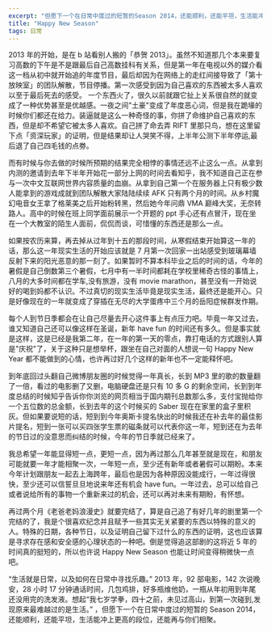 ```yaml
---
excerpt: "但愿下一个在日常中度过的短暂的Season 2014，还能顺利，还能平坦，生活能冲上更高的段位，还能再与你们相聚。"
title: "Happy New Season"
tags: 日常
---
```


2013 年的开始，是在 b 站看别人搬的「恭贺 2013」。虽然不知道那几个本来要复习高数的下午是不是跟最后自己高数挂科有关系，但是第一年在电视以外的媒介看这一档从初中就开始追的年度节目，最后却因为在网络上的走红间接导致了「第十放映室」的团队解散，节目停播。第一次感受到因为自己喜欢的东西被太多人喜欢以至于最后死去的感受。
一个东西火了，很久以前就跟它扯上关系很自然的就变成了一种优势甚至是优越感。一夜之间"土豪"变成了年度恶心词，但是我在跪壕的时候你们都还在给力。装逼就是这么一种奇怪的事，你拼了命维护自己喜欢的东西，但是却不希望它被太多人喜欢。自己拼了命去弄 RIFT 里那只鸟，想在这里留下点「资深玩家」的证明，但是结果却让人哭笑不得，上半年公测下半年停运,最后退了自己四毛钱的点劵。

而有时候与你去做的时候所预期的结果完全相悖的事情还远不止这么一点。从拿到内测的邀请到去年下半年开始花一部分上网的时间去看知乎，我不知道自己正在参与一次中文互联网世界内容质量的血崩。从拿到自己第一个在服务器上只有极少数人能拿到的游戏成就到团队解散大家陆陆续续 AFK 只有两个月的时间。从乡村魔幻电音女王拿了格莱美之后开始粉转黑，然后她今年问鼎 VMA 巅峰大奖，无奈转路人。高中的时候在班上同学面前展示一个开题的 ppt 手心还有点冒汗，现在坐在一个大教室的陌生人面前，侃侃而谈，可惜懂的东西还是那么一点。

如果按农历来算，再去掉从过年到十五的那段时间，从寒假结束开始算这一年的话，那么这一年现实生活的开始应该就是 7 月第一次回家一出站感受到玻璃幕墙反射下来的阳光恶意的那一刻了。如果暂时不算本科毕业之后的时间的话，今年的暑假是自己倒数第三个暑假，七月中有一半时间都耗在学校里稀奇古怪的事情上，八月的大多时间都在学车,没有旅游，没有 movie marathon，甚至没有一开始说好的喝到妈都不认识。不过真切的现实生活毕竟是现实生活，最终还是能开心。只是好像现在的一年就变成了穿插在无尽的大学蛋疼中三个月的岳阳症候群发作期。

每个人到节日季都会在让自己尽量去开心这件事上有点压力吧。毕竟一年又过去，谁又知道自己还可以像这样在圣诞，新年 have fun 的时间还有多久。但是事实就是这样，这是已经是我第二年，在一年的第一天的零点，靠打电话的方式跟别人算是"庆祝"了，关于这种只是想举杯，跟坐在自己对面的人想说一句 Happy New Year 都不能做到的心情，也许再过好几个这样的新年也不一定能释怀吧。

到年底回过头翻自己微博朋友圈的时候觉得一年真长，长到 MP3 里的歌的数量翻了一倍，看过的电影删了又删，电脑硬盘还是只有 10 多 G 的剩余空间，长到到年度总结的时候知乎告诉你你浏览的网页相当于国内期刊总数那么多，支付宝抛给你一个五位数的总金额，长到去年的这个时候买的 Saber 现在在家里的盒子里积灰。但如果要说短的话，短到到今年奥斯卡提名快出的时候我还在补去年的最佳影片提名，短到一张可以买四张学生票的磁条就可以代表你这一年，短到还在为去年的节日过的没意思而纠结的时候，今年的节日季就已经来了。

我总希望一年能显得短一点，更短一点，因为再过那么几年甚至就是现在，和朋友可能就要一年才能相聚一次，一年短一点，至少还有新年或者暑假可以期盼。本来今年计划跟朋友一起去上海跨年，最后也是因为各种原因没能成行，一年过得很快，至少还可以信誓旦旦地说来年还有机会 have fun。一年过去，总可以给自己或者说给所有的事物一个重新来过的机会，还可以再对未来有期盼，有怀想。

再过两个月《老爸老妈浪漫史》就要完结了，算是自己追了有好几年的剧里第一个完结的了，我是个很喜欢纪念并且赋予一些其实无关紧要的东西以特殊的意义的人。特殊的日期，各种节日，以及证明自己留下过什么的东西的证明，这也应该算是寻求存在感和安全感的心理状态的一种吧。倒是觉得追这部剧的这将近 5 年的时间真的挺短的，所以也许说 Happy New Season 也能让时间变得稍微快一点吧。

“生活就是日常，以及如何在日常中寻找乐趣。” 2013 年，92 部电影，142 次说晚安，28 小时 17 分钟通话时间，几包鸡排，好多瓶维他奶，一瓶从年初用到年尾还没用完的洗发液。想起“我七岁学拳，四十之前，未见过高山，到第一次碰到,发现原来最难越过的是生活。” ，但愿下一个在日常中度过的短暂的 Season 2014，还能顺利，还能平坦，生活能冲上更高的段位，还能再与你们相聚。
